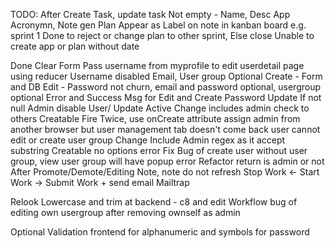 TODO:
After Create Task, update task
Not empty - Name, Desc
App Acronymn, Note gen
Plan Appear as Label on note in kanban board e.g. sprint 1
Done to reject or change plan to other sprint, Else close
Unable to create app or plan without date

Done
Clear Form
Pass username from myprofile to edit userdetail page using reducer
Username disabled
Email, User group Optional Create - Form and DB
Edit - Password not churn, email and password optional, usergroup optional
Error and Success Msg for Edit and Create
Password Update If not null
Admin disable User/ Update Active
Change includes admin check to others
Creatable Fire Twice, use onCreate attribute
assign admin from another browser but user management tab doesn't come back
user cannot edit or create user group
Change Include Admin regex as it accept substring
Creatable no options error
Fix Bug of create user without user group, view user group will have popup error
Refactor return is admin or not
After Promote/Demote/Editing Note, note do not refresh
Stop Work <- Start Work -> Submit Work + send email Mailtrap

Relook
Lowercase and trim at backend - c8 and edit
Workflow bug of editing own usergroup after removing ownself as admin

Optional
Validation frontend for alphanumeric and symbols for password
